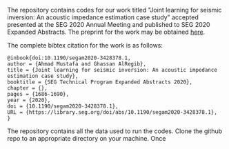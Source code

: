 The repository contains codes for our work titled "Joint learning for seismic inversion: An acoustic impedance estimation case study" accepted presented at the SEG 2020 Annual Meeting and published to SEG 2020 Expanded Abstracts. The preprint for the work may be obtained [here](https://arxiv.org/abs/2006.15474). 

The complete bibtex citation for the work is as follows:

```
@inbook{doi:10.1190/segam2020-3428378.1,
author = {Ahmad Mustafa and Ghassan AlRegib},
title = {Joint learning for seismic inversion: An acoustic impedance estimation case study},
booktitle = {SEG Technical Program Expanded Abstracts 2020},
chapter = {},
pages = {1686-1690},
year = {2020},
doi = {10.1190/segam2020-3428378.1},
URL = {https://library.seg.org/doi/abs/10.1190/segam2020-3428378.1},
}
```


The repository contains all the data used to run the codes. Clone the github repo to an appropriate directory on your machine. Once 



